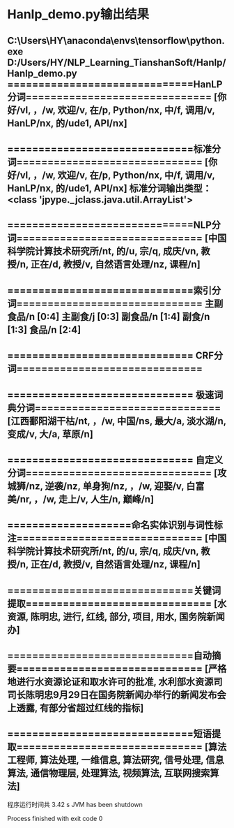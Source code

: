 # Hanlp_demo.py输出结果

C:\Users\HY\anaconda\envs\tensorflow\python.exe D:/Users/HY/NLP_Learning_TianshanSoft/Hanlp/Hanlp_demo.py
==============================HanLP分词==============================
[你好/vl, ，/w, 欢迎/v, 在/p, Python/nx, 中/f, 调用/v, HanLP/nx, 的/ude1, API/nx]
----------------------------------------------------------------------
==============================标准分词==============================
[你好/vl, ，/w, 欢迎/v, 在/p, Python/nx, 中/f, 调用/v, HanLP/nx, 的/ude1, API/nx]
标准分词输出类型： <class 'jpype._jclass.java.util.ArrayList'>
----------------------------------------------------------------------
==============================NLP分词==============================
[中国科学院计算技术研究所/nt, 的/u, 宗/q, 成庆/vn, 教授/n, 正在/d, 教授/v, 自然语言处理/nz, 课程/n]
----------------------------------------------------------------------
==============================索引分词==============================
主副食品/n [0:4]
主副食/j [0:3]
副食品/n [1:4]
副食/n [1:3]
食品/n [2:4]
----------------------------------------------------------------------
============================== CRF分词==============================
----------------------------------------------------------------------
============================== 极速词典分词==============================
[江西鄱阳湖干枯/nt, ，/w, 中国/ns, 最大/a, 淡水湖/n, 变成/v, 大/a, 草原/n]
----------------------------------------------------------------------
============================== 自定义分词==============================
[攻城狮/nz, 逆袭/nz, 单身狗/nz, ，/w, 迎娶/v, 白富美/nr, ，/w, 走上/v, 人生/n, 巅峰/n]
----------------------------------------------------------------------
====================命名实体识别与词性标注==============================
[中国科学院计算技术研究所/nt, 的/u, 宗/q, 成庆/vn, 教授/n, 正在/d, 教授/v, 自然语言处理/nz, 课程/n]
----------------------------------------------------------------------
==============================关键词提取==============================
[水资源, 陈明忠, 进行, 红线, 部分, 项目, 用水, 国务院新闻办]
----------------------------------------------------------------------
==============================自动摘要==============================
[严格地进行水资源论证和取水许可的批准, 水利部水资源司司长陈明忠9月29日在国务院新闻办举行的新闻发布会上透露, 有部分省超过红线的指标]
----------------------------------------------------------------------
==============================短语提取==============================
[算法工程师, 算法处理, 一维信息, 算法研究, 信号处理, 信息算法, 通信物理层, 处理算法, 视频算法, 互联网搜索算法]
----------------------------------------------------------------------

程序运行时间共 3.42 s
JVM has been shutdown

Process finished with exit code 0